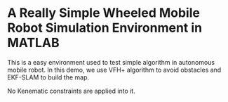 # A Really Simple Wheeled Mobile Robot Simulation Environment in MATLAB

This is a easy environment used to test simple algorithm in autonomous mobile robot. In this demo, we use VFH+ algorithm to avoid obstacles and EKF-SLAM to build the map.

No Kenematic constraints are applied into it.

